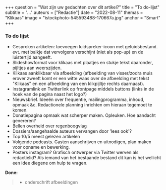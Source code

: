 +++
question = "Wat zijn uw gedachten over dit artikel?"
title = "To do-lijst"
subtitle = "..."
auteurs = ["Redactie"]
date = "2022-08-11"
themas = "Klikaas"
image = "istockphoto-545593488-170667a.jpg"
anchor = "Smart"
+++
### T﻿o do lijst

* ﻿Gesproken artikelen: toevoegen luidspreker-icoon met geluidsbestand. evt. met balkje dat vervolgens verschijnt (niet als pop-up) en de luistertijd aangeeft. 
* Slideshowformat voor klikaas met plaatjes en stukje tekst daaronder, pijltjes aan weerszijden.
* Klikaas aanklikbaar via afbeelding (afbeelding van visser/zodra muis erover zweeft komt er een witte waas over de afbeelding met tekst "Klikaas" en een afbeelding van een klikpijltje rechts daarnaast).
* Instagramlink en Twitterlink op frontpage middels buttons (links in de hoek van de pagina naast het logo?)
* Nieuwsbrief. Ideeën over frequentie, mailingprogramma, inhoud, opmaak &c. Redactionele planning inrichten om hieraan tegemoet te komen.
* Donatiepagina opmaak wat scherper maken. Opleuken. Hoe aandacht genereren?
* Bellen overheid over regenboogvlag
* Dossiers/aangehaalde auteurs vervangen door 'lees ook'?
* Top 10/5 meest gelezen artikelen
* Volgende podcasts. Gasten aanschrijven en uitnodigen, plan maken voor opname en bewerking.
* Posters instagram? Grafisch ontwerper via Twitter werven als redactielid? Als iemand van het bestaande bestand dit kan is het wellicht een idee diegene om hulp te vragen.

**D﻿one:**

> * onderschrift afbeeldingen